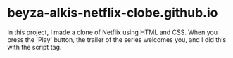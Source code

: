 # beyza-alkis-netflix-clobe.github.io
In this project, I made a clone of Netflix using HTML and CSS. When you press the 'Play' button, the trailer of the series welcomes you, and I did this with the script tag.
